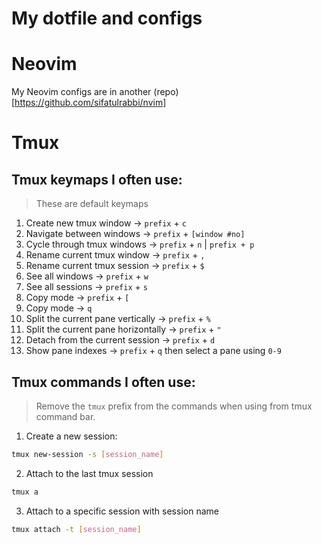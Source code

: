 # My dotfile and configs

# Neovim

My Neovim configs are in another (repo)[https://github.com/sifatulrabbi/nvim]

# Tmux

## Tmux keymaps I often use:

> These are default keymaps

1. Create new tmux window -> `prefix` + `c`
2. Navigate between windows -> `prefix` + `[window #no]`
3. Cycle through tmux windows -> `prefix` + `n` | `prefix + p`
4. Rename current tmux window -> `prefix` + `,`
4. Rename current tmux session -> `prefix` + `$`
5. See all windows -> `prefix` + `w`
5. See all sessions -> `prefix` + `s`
6. Copy mode -> `prefix` + `[`
7. Copy mode -> `q`
8. Split the current pane vertically -> `prefix` + `%`
9. Split the current pane horizontally -> `prefix` + `"`
10. Detach from the current session -> `prefix` + `d`
11. Show pane indexes -> `prefix` + `q` then select a pane using `0-9`

## Tmux commands I often use:

> Remove the `tmux` prefix from the commands when using from tmux command bar.

1. Create a new session:
```bash
tmux new-session -s [session_name]
```

2. Attach to the last tmux session
```bash
tmux a
```

3. Attach to a specific session with session name
```bash
tmux attach -t [session_name]
```
